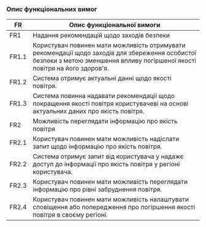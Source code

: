 ### Опис функціональних вимог
|   	FR   	|       	Опис функціональної вимоги     	|
|---------------------------------|------------------------|
|           	FR1  	          |  Надання рекомендацій щодо заходів безпеки   |
|          	FR1.1           	|   Користувач повинен мати можливість отримувати рекомендації щодо заходів для збереження особистої безпеки з метою зменшення впливу погіршеної якості повітря на його здоров'я. |
|          	FR1.2           	|  Система отримує актуальні данні щодо якості повітря. |
|          	FR1.3          	|  Система повинна надавати рекомендації щодо покращення якості повітря користувачеві на основі актуальних даних про якість повітря.|
|           	FR2            	|   Можливість переглядати інформацію про якість повітря |
|          	FR2.1           	|   Користувач повинен мати можливість надіслати запит щодо інформацію про якість повітря.|
|          	FR2.2           	|   Система отримує запит від користувача у надажє доступ до інформації про якість повітря у регіоні користувача.|
|          	FR2.3           	|   Користувач повинен мати можливість переглядати інформацію про рівні забруднення повітря.  |
|          	FR2.4          	|   Користувач повинен мати можливість налаштувати сповіщення або попередження про погіршення якості повітря в своєму регіоні.|
